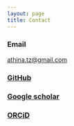 ```yaml
---
layout: page
title: Contact
---
```


### Email

athina.tz@gmail.com




### [GitHub](https://github.com/aath0)

### [Google scholar](https://scholar.google.ch/citations?user=XdOdIKYAAAAJ&hl=en)

### [ORCiD](http://orcid.org/0000-0002-7588-1418?lang=en)


